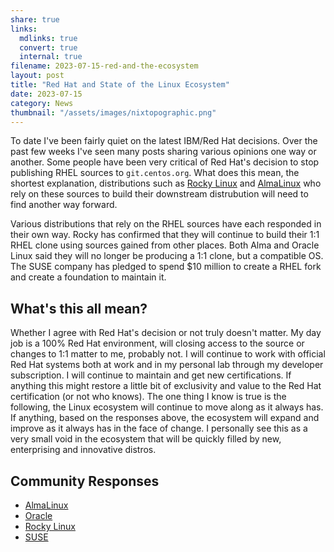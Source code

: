 ```yaml
---
share: true
links:
  mdlinks: true
  convert: true
  internal: true
filename: 2023-07-15-red-and-the-ecosystem
layout: post
title: "Red Hat and State of the Linux Ecosystem"
date: 2023-07-15
category: News
thumbnail: "/assets/images/nixtopographic.png"
---
```


To date I've been fairly quiet on the latest IBM/Red Hat decisions. Over the past few weeks I've seen many posts sharing various opinions one way or another. Some people have been very critical of Red Hat's decision to stop publishing RHEL sources to `git.centos.org`. What does this mean, the shortest explanation, distributions such as [Rocky Linux](https://rockylinux.org/news/brave-new-world-path-forward/) and [AlmaLinux](https://almalinux.org/blog/future-of-almalinux/) who rely on these sources to build their downstream distrubution will need to find another way forward.  

Various distributions that rely on the RHEL sources have each responded in their own way. Rocky has confirmed that they will continue to build their 1:1 RHEL clone using sources gained from other places. Both Alma and Oracle Linux said they will no longer be producing a 1:1 clone, but a compatible OS. The SUSE company has pledged to spend $10 million to create a RHEL fork and create a foundation to maintain it. 

## What's this all mean?
Whether I agree with Red Hat's decision or not truly doesn't matter. My day job is a 100% Red Hat environment, will closing access to the source or changes to 1:1 matter to me, probably not. I will continue to work with official Red Hat systems both at work and in my personal lab through my developer subscription. I will continue to maintain and get new certifications. If anything this might restore a little bit of exclusivity and value to the Red Hat certification (or not who knows). The one thing I know is true is the following, the Linux ecosystem will continue to move along as it always has. If anything, based on the responses above, the ecosystem will expand and improve as it always has in the face of change. I personally see this as a very small void in the ecosystem that will be quickly filled by new, enterprising and innovative distros.

## Community Responses
- [AlmaLinux](https://almalinux.org/blog/future-of-almalinux/)
- [Oracle](https://www.oracle.com/news/announcement/blog/keep-linux-open-and-free-2023-07-10/)
- [Rocky Linux](https://rockylinux.org/news/brave-new-world-path-forward/)
- [SUSE](https://www.suse.com/c/at-suse-we-make-choice-happen/)
